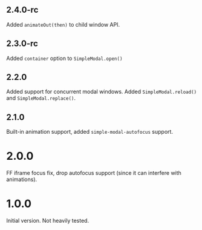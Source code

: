 ## 2.4.0-rc
Added `animateOut(then)` to child window API.

## 2.3.0-rc
Added `container` option to `SimpleModal.open()`

## 2.2.0
Added support for concurrent modal windows.
Added `SimpleModal.reload()` and `SimpleModal.replace()`.

## 2.1.0
Built-in animation support, added `simple-modal-autofocus` support.

# 2.0.0
FF iframe focus fix, drop autofocus support (since it can interfere with animations).

# 1.0.0
Initial version. Not heavily tested.